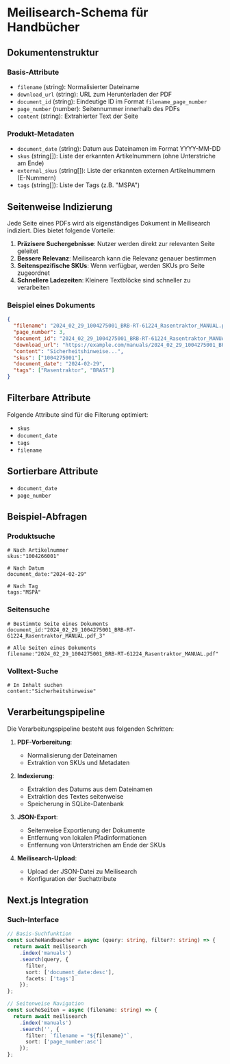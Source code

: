 # Meilisearch-Schema für Handbücher

## Dokumentenstruktur

### Basis-Attribute
- `filename` (string): Normalisierter Dateiname
- `download_url` (string): URL zum Herunterladen der PDF
- `document_id` (string): Eindeutige ID im Format `filename_page_number`
- `page_number` (number): Seitennummer innerhalb des PDFs
- `content` (string): Extrahierter Text der Seite

### Produkt-Metadaten
- `document_date` (string): Datum aus Dateinamen im Format YYYY-MM-DD
- `skus` (string[]): Liste der erkannten Artikelnummern (ohne Unterstriche am Ende)
- `external_skus` (string[]): Liste der erkannten externen Artikelnummern (E-Nummern)
- `tags` (string[]): Liste der Tags (z.B. "MSPA")

## Seitenweise Indizierung

Jede Seite eines PDFs wird als eigenständiges Dokument in Meilisearch indiziert. Dies bietet folgende Vorteile:

1. **Präzisere Suchergebnisse**: Nutzer werden direkt zur relevanten Seite geleitet
2. **Bessere Relevanz**: Meilisearch kann die Relevanz genauer bestimmen
3. **Seitenspezifische SKUs**: Wenn verfügbar, werden SKUs pro Seite zugeordnet
4. **Schnellere Ladezeiten**: Kleinere Textblöcke sind schneller zu verarbeiten

### Beispiel eines Dokuments
```json
{
  "filename": "2024_02_29_1004275001_BRB-RT-61224_Rasentraktor_MANUAL.pdf",
  "page_number": 3,
  "document_id": "2024_02_29_1004275001_BRB-RT-61224_Rasentraktor_MANUAL.pdf_3",
  "download_url": "https://example.com/manuals/2024_02_29_1004275001_BRB-RT-61224_Rasentraktor_MANUAL.pdf",
  "content": "Sicherheitshinweise...",
  "skus": ["1004275001"],
  "document_date": "2024-02-29",
  "tags": ["Rasentraktor", "BRAST"]
}
```

## Filterbare Attribute
Folgende Attribute sind für die Filterung optimiert:
- `skus`
- `document_date`
- `tags`
- `filename`

## Sortierbare Attribute
- `document_date`
- `page_number`

## Beispiel-Abfragen

### Produktsuche
```
# Nach Artikelnummer
skus:"1004266001"

# Nach Datum
document_date:"2024-02-29"

# Nach Tag
tags:"MSPA"
```

### Seitensuche
```
# Bestimmte Seite eines Dokuments
document_id:"2024_02_29_1004275001_BRB-RT-61224_Rasentraktor_MANUAL.pdf_3"

# Alle Seiten eines Dokuments
filename:"2024_02_29_1004275001_BRB-RT-61224_Rasentraktor_MANUAL.pdf"
```

### Volltext-Suche
```
# In Inhalt suchen
content:"Sicherheitshinweise"
```

## Verarbeitungspipeline

Die Verarbeitungspipeline besteht aus folgenden Schritten:

1. **PDF-Vorbereitung**:
   - Normalisierung der Dateinamen
   - Extraktion von SKUs und Metadaten

2. **Indexierung**:
   - Extraktion des Datums aus dem Dateinamen
   - Extraktion des Textes seitenweise
   - Speicherung in SQLite-Datenbank

3. **JSON-Export**:
   - Seitenweise Exportierung der Dokumente
   - Entfernung von lokalen Pfadinformationen
   - Entfernung von Unterstrichen am Ende der SKUs

4. **Meilisearch-Upload**:
   - Upload der JSON-Datei zu Meilisearch
   - Konfiguration der Suchattribute

## Next.js Integration

### Such-Interface
```typescript
// Basis-Suchfunktion
const sucheHandbuecher = async (query: string, filter?: string) => {
  return await meilisearch
    .index('manuals')
    .search(query, {
      filter,
      sort: ['document_date:desc'],
      facets: ['tags']
    });
};

// Seitenweise Navigation
const sucheSeiten = async (filename: string) => {
  return await meilisearch
    .index('manuals')
    .search('', {
      filter: `filename = "${filename}"`,
      sort: ['page_number:asc']
    });
};
